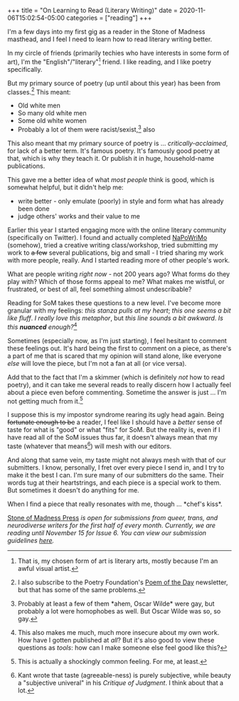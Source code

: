 +++
title = "On Learning to Read (Literary Writing)"
date = 2020-11-06T15:02:54-05:00
categories = ["reading"]
+++

I'm a few days into my first gig as a reader in the Stone of Madness masthead, and I feel I need to learn how to read literary writing better.

In my circle of friends (primarily techies who have interests in some form of art), I'm the "English"/"literary"[^art] friend. I like reading, and I like poetry specifically.

[^art]: That is, my chosen form of art is literary arts, mostly because I'm an awful visual artist.

But my primary source of poetry (up until about this year) has been from classes.[^emails] This meant: 
- Old white men
- So many old white men
- Some old white women
- Probably a lot of them were racist/sexist,[^homo] also

[^emails]: I also subscribe to the Poetry Foundation's [Poem of the Day](https://www.poetryfoundation.org/poems/poem-of-the-day) newsletter, but that has some of the same problems.

[^homo]: Probably at least a few of them \*ahem, Oscar Wilde\* were gay, but probably a lot were homophobes as well. But Oscar Wilde was so, so gay.

This also meant that my primary source of poetry is ... *critically-acclaimed*, for lack of a better term. It's famous poetry. It's famously good poetry at that, which is why they teach it. Or publish it in huge, household-name publications.

This gave me a better idea of what *most people* think is good, which is somewhat helpful, but it didn't help me:
- write better - only emulate (poorly) in style and form what has already been done
- judge others' works and their value to me

Earlier this year I started engaging more with the online literary community (specifically on Twitter). I found and actually completed [NaPoWriMo](http://www.napowrimo.net/) (somehow), tried a creative writing class/workshop, tried submitting my work to ~~a few~~ several publications, big and small - I tried sharing my work with more people, really. And I started reading more of other people's work.

What are people writing *right now* - not 200 years ago? What forms do they play with? Which of those forms appeal to me? What makes me wistful, or frustrated, or best of all, feel something almost undescribable?

Reading for SoM takes these questions to a new level. I've become more granular with my feelings: *this stanza pulls at my heart*; *this one seems a bit like fluff*. *I really love this metaphor*, but *this line sounds a bit awkward*. *Is this **nuanced** enough?*[^nuance]

[^nuance]: This also makes me much, much more insecure about my own work. How have I gotten published at *all*? But it's also good to view these questions as *tools*: how can I make someone else feel good like this?

Sometimes (especially now, as I'm just starting), I feel hesitant to comment these feelings out. It's hard being the first to comment on a piece, as there's a part of me that is scared that my opinion will stand alone, like everyone *else* will love the piece, but I'm not a fan at all (or vice versa).

Add that to the fact that I'm a skimmer (which is definitely *not* how to read poetry), and it can take me several reads to really discern how I actually feel about a piece even before commenting. Sometime the answer is just ... I'm not getting much from it.[^not]

[^not]: This is actually a shockingly common feeling. For me, at least.

I suppose this is my impostor syndrome rearing its ugly head again. Being ~~fortunate enough to be~~ a reader, I feel like I should have a *better* sense of taste for what is "good" or what "fits" for SoM. But the reality is, even if I have read all of the SoM issues thus far, it doesn't always mean that my taste (whatever that means[^kant]) will mesh with our editors.

[^kant]: Kant wrote that taste (agreeable-ness) is purely subjective, while beauty a "subjective univeral" in his *Critique of Judgment*. I think about that a lot.

And along that same vein, my taste might not always mesh with that of our submitters. I know, personally, I fret over every piece I send in, and I try to make it the best I can. I'm sure many of our submitters do the same. Their words tug at their heartstrings, and each piece is a special work to them. But sometimes it doesn't do anything for me.

When I find a piece that really resonates with me, though ... \*chef's kiss\*.

[Stone of Madness Press](https://stoneofmadnesspress.com/) *is open for submissions from queer, trans, and neurodiverse writers for the first half of every month. Currently, we are reading until November 15 for Issue 6. You can view our submission guidelines [here](https://stoneofmadnesspress.com/submit).*
